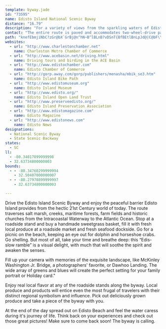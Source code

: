 ```yaml
---
template: byway.jade
id: "73595"
name: Edisto Island National Scenic Byway
distance: "16.79"
description: "For a variety of views from the sparkling waters of Edisto Bay to the green foliage native to the South, drive the Edisto Island Scenic Byway on SC 174."
contact: "The entire route is paved and accommodates two-wheel-drive passenger vehicles."
path: "knefEbmjiNbC?zGr@bX`GrBj@n^hN~B^lBLnB?vDSnT{BfBEtlBnLpJd@|C@bF\\hKfArk@jDxCIbEg@fB_@|CgArDmBvDkDnCgDhAwBxAuD|@yChAmGTuDt@aw@RsENuAx@eDxAaDzIgMjAaC|AsEd@yBb@mDRmECsF}H}x@qEeb@[uK?qBd@gHlIol@bAgGr@gCl@yAdFmJ|AeDrOmXx@iAnC{B|B{@xQsDrTaFhW_HdB]`EYbCGrFJxr@rCrEx@`DfArE~B~CfCpBxBbClDxBpEtR`e@vBzDbB~BhArAhDrClC`BbDvA~Aj@fG~@hCLpVErAPxA^t@Rz_@rUlChAvB^rG@fjAa@zB]pAa@tSaKrAe@~AgA"
websites: 
  - url: "http://www.charlestonchamber.net"
    name: Charleston Metro Chamber of Commerce
  - url: "http://www.acebasin.net/driving.html"
    name: Driving tours and birding in the ACE Basin
  - url: "http://www.edistochamber.com"
    name: Edisto Chamber of Commerce
  - url: "http://gorp.away.com/gorp/publishers/menasha/mbik_se3.htm"
    name: Edisto Island Bike Path
  - url: "http://www.edistomuseum.org"
    name: Edisto Island Museum
  - url: "http://www.edisto.org/"
    name: Edisto Island Open Land Trust
  - url: "http://www.preserveedisto.org/"
    name: Edisto Island Preservation Association
  - url: "http://www.edistomagazine.com"
    name: Edisto Magazine
  - url: "http://www.edistonews.com"
    name: Edisto News
designations: 
  - National Scenic Byway
  - State Scenic Backway
states: 
  - SC
ll: 
  - -80.34017899999998
  - 32.63734800000003
bounds: 
  - - -80.34760299999994
    - 32.50407000000007
  - - -80.27970899999997
    - 32.63734800000003

---
```


Drive the Edisto Island Scenic Byway and enjoy the peaceful barrier Edisto Island provides from the hectic 21st Century world of today.  The route traverses salt marsh, creeks, maritime forests, farm fields and historic churches from the Intracoastal Waterway to the Atlantic Ocean. Stop at a roadside stand and buy a handmade sweetgrass basket, fill it with fresh local produce at a roadside market and fresh seafood dockside. Go for a picnic on the beach, keeping an eye out for dolphin and horseshoe crabs. Go shelling. But most of all, take your time and breathe deep: this “Edis-slow ramble” is a visual delight, with much that will soothe the spirit and awaken the senses.

Fill up your camera with memories of the exquisite landscape, like McKinley Washington Jr. Bridge, a photographers' favorite, or Dawhoo Landing.  The wide array of greens and blues will create the perfect setting for your family portrait or Holiday card." 

Enjoy real local flavor at any of the roadside stands along the byway.  Local produce and products will entice even the most frugal of travelers with their distinct regional symbolism and influence.  Pick out deliciously grown produce and take a piece of the byway with you.

At the end of the day spread out on Edisto Beach and feel the water caress during it's journey of life.  Think back on your experiences and check out those great pictures!  Make sure to come back soon!  The byway is calling.